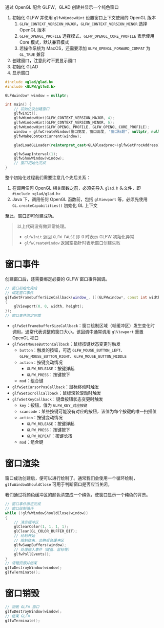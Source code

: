 通过 OpenGL 配合 GLFW，GLAD 创建并显示一个纯色窗口

1. 初始化 GLFW 并使用 `glfwWindowHint` 设置窗口上下文使用的 OpenGL 版本
    1. `GLFW_CONTEXT_VERSION_MAJOR`，`GLFW_CONTEXT_VERSION_MINOR` 选择 OpenGL 版本
    2. `GLFW_OPENGL_PROFILE` 选择模式，`GLFW_OPENGL_CORE_PROFILE` 表示使用 Core 模式，默认兼容模式
    3. 若操作系统为 MacOS，还需要添加 `GLFW_OPENGL_FORWARD_COMPAT` 为 `GL_TRUE` 兼容
2. 创建窗口，注意此时不要显示窗口
3. 初始化 GLAD
4. 显示窗口

```cpp
#include <glad/glad.h>
#include <GLFW/glfw3.h>

GLFWwindow* window = nullptr;

int main() {
    // 初始化及创建窗口
    glfwInit();
    glfwWindowHint(GLFW_CONTEXT_VERSION_MAJOR, 4);
    glfwWindowHint(GLFW_CONTEXT_VERSION_MINOR, 6);
    glfwWindowHint(GLFW_OPENGL_PROFILE, GLFW_OPENGL_CORE_PROFILE);
    window = glfwCreateWindow(窗口宽度, 窗口高度, "窗口标题", nullptr, nullptr);
    glfwMakeContextCurrent(window);

    gladLoadGLLoader(reinterpret_cast<GLADloadproc>(glfwGetProcAddress));

    glfwSwapInterval(1);
    glfwShowWindow(window);
    // 窗口初始化完成
}
```

整个初始化过程我们需要注意几个先后关系：

1. 在调用任何 OpenGL 相关函数之前，必须先导入 `glad.h` 头文件，即 `#include <glad/glad.h>`
2. Java 下，调用任何 OpenGL 函数前，包括 `glViewport` 等，必须先使用 `GL.createCapabilities()` 初始化 GL 上下文

至此，窗口即可创建成功。

> 以上代码没有做异常处理。
>
> * `glfwInit` 返回 `GLFW_FALSE` 即 0 时表示 GLFW 初始化异常
> * `glfwCreateWindow` 返回空指针时表示窗口创建失败

# 窗口事件

创建窗口后，还需要绑定必要的 GLFW 窗口事件回调。

```cpp
// 窗口初始化完成
// 绑定窗口事件
glfwSetFramebufferSizeCallback(window_, [](GLFWwindow*, const int width, const int height)
{
	glViewport(0, 0, width, height);
});
// 窗口事件绑定完成
```

* `glfwSetFramebufferSizeCallback`：窗口绘制区域（帧缓冲区）发生变化时调用，通常代表调整的窗口大小。该回调中通常调用 `glViewport` 重置 OpenGL 视口
* `glfwSetMouseButtonCallback`：鼠标按键状态变更时触发
    * `button`：触发的按钮，可选 `GLFW_MOUSE_BUTTON_LEFT`、`GLFW_MOUSE_BUTTON_RIGHT`、`GLFW_MOUSE_BUTTON_MIDDLE`
    * `action`：按键变动情况
        * `GLFW_RELEASE`：按键弹起
        * `GLFW_PRESS`：按键按下
    * `mod`：组合键
* `glfwSetCursorPosCallback`：鼠标移动时触发
* `glfwSetScrollCallback`：鼠标滚轮滚动时触发
* `glfwSetKeyCallback`：键盘按钮状态变更时触发
    * `key`：按钮，值为 `GLFW_KEY_对应按键`
    * `scancode`：某些按键可能没有对应的按钮，该值为每个按键的唯一扫描值
    * `action`：按键变动情况
        * `GLFW_RELEASE`：按键弹起
        * `GLFW_PRESS`：按键按下
        * `GLFW_REPEAT`：按键长按
    * `mod`：组合键
# 窗口渲染

窗口成功创建后，便可以进行绘制了。通常我们会使用一个循环绘制，`glfwWindowShouldClose` 可用于判断窗口是否应当关闭。

我们通过将颜色缓冲区的颜色清空成一个纯色，使窗口显示一个纯色的背景。

```cpp
// 窗口事件绑定完成
// 窗口绘制循环
while (!glfwWindowShouldClose(window))
{
    // 清空缓冲区
    glClearColor(1, 1, 1, 1);
    glClear(GL_COLOR_BUFFER_BIT);
    // 绘制开始
    // 绘制结束，交换后台缓冲区
	glfwSwapBuffers(window);
	// 处理输入事件（键盘、鼠标等）
	glfwPollEvents();
}
// 清理资源并结束
glfwDestroyWindow(window);
glfwTerminate();
```
# 窗口销毁

```cpp
// 销毁 GLFW 窗口
glfwDestroyWindow(window);
// 结束 GLFW
glfwTerminate();
```
